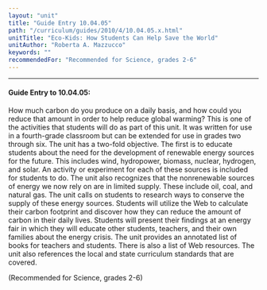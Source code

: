 ```yaml
---
layout: "unit"
title: "Guide Entry 10.04.05"
path: "/curriculum/guides/2010/4/10.04.05.x.html"
unitTitle: "Eco-Kids: How Students Can Help Save the World"
unitAuthor: "Roberta A. Mazzucco"
keywords: ""
recommendedFor: "Recommended for Science, grades 2-6"
---
```

<body>
<hr/>
 <h4>
  Guide Entry to 10.04.05:
 </h4>
 <p>
  How much carbon do you produce on a daily basis, and how could you reduce that amount in order to help reduce global warming? This is one of the activities that students will do as part of this unit. It was written for use in a fourth-grade classroom but can be extended for use in grades two through six. The unit has a two-fold objective. The first is to educate students about the need for the development of renewable energy sources for the future. This includes wind, hydropower, biomass, nuclear, hydrogen, and solar. An activity or experiment for each of these sources is included for students to do.  The unit also recognizes that the nonrenewable sources of energy we now rely on are in limited supply. These include oil, coal, and natural gas. The unit calls on students to research ways to conserve the supply of these energy sources. Students will utilize the Web to calculate their carbon footprint and discover how they can reduce the amount of carbon in their daily lives. Students will present their findings at an energy fair in which they will educate other students, teachers, and their own families about the energy crisis. The unit provides an annotated list of books for teachers and students. There is also a list of Web resources.  The unit also references the local and state curriculum standards that are covered.
 </p>
<p>
  (Recommended for Science, grades 2-6)
 </p>


</body>